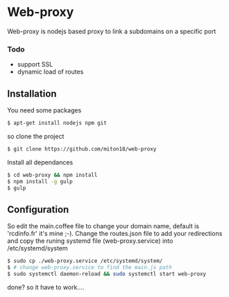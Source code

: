 # Web-proxy

Web-proxy is nodejs based proxy to link a subdomains on a specific port

### Todo
  - support SSL
  - dynamic load of routes

## Installation

You need some packages
```sh
$ apt-get install nodejs npm git
```
so clone the project
```sh
$ git clone https://github.com/miton18/web-proxy
```
Install all dependances
```sh
$ cd web-proxy && npm install 
$ npm install -g gulp
$ gulp
```

## Configuration
So edit the main.coffee file to change your domain name, default is 'rcdinfo.fr' it's mine ;-).
Change  the routes.json file to add your redirections
and copy the runing systemd file (web-proxy.service) into /etc/systemd/system

```sh
$ sudo cp ./web-proxy.service /etc/systemd/system/
$ # change web-proxy.service to find the main.js path
$ sudo systemctl daemon-reload && sudo systemctl start web-proxy
```
done? so it have to work....






